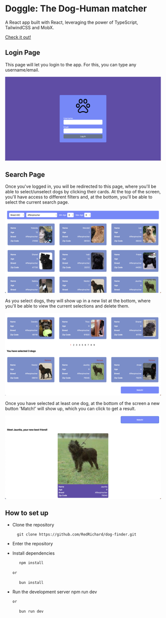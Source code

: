 # Doggle: The Dog-Human matcher

A React app built with React, leveraging the power of TypeScript, TailwindCSS and MobX.

<a href="https://gatsby-uikit-blog-starter.netlify.app/">Check it out!</a>

## Login Page

This page will let you login to the app. For this, you can type any username/email.

<img src="https://github.com/RedRichard/dog-finder/blob/master/public/Login.png" width="600"/>

## Search Page

Once you've logged in, you will be redirected to this page, where you'll be able to select/unselect dogs by clicking their cards. At the top of the screen, you'll have access to different filters and, at the bottom, you'll be able to select the current search page.

<img src="https://github.com/RedRichard/dog-finder/blob/master/public/Search1.png" width="600"/>

As you select dogs, they will show up in a new list at the bottom, where you'll be able to view the current selections and delete them.

<img src="https://github.com/RedRichard/dog-finder/blob/master/public/Search2.png" width="600"/>

Once you have selected at least one dog, at the bottom of the screen a new button 'Match!' will show up, which you can click to get a result.

<img src="https://github.com/RedRichard/dog-finder/blob/master/public/Search3.png" width="600"/>

## How to set up

- Clone the repository

        git clone https://github.com/RedRichard/dog-finder.git

- Enter the repository

- Install dependencies

         npm install

      or

         bun install

- Run the development server
  npm run dev

      or

         bun run dev
